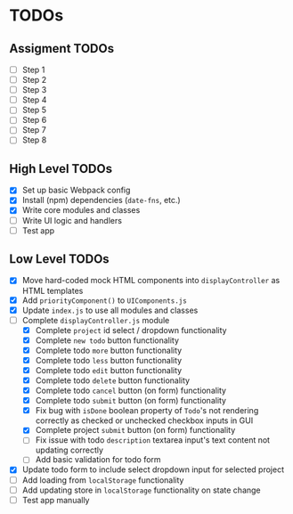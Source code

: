# TODOs

## Assigment TODOs

- [ ] Step 1
- [ ] Step 2
- [ ] Step 3
- [ ] Step 4
- [ ] Step 5
- [ ] Step 6
- [ ] Step 7
- [ ] Step 8

## High Level TODOs

- [x] Set up basic Webpack config
- [x] Install (npm) dependencies (`date-fns`, etc.)
- [x] Write core modules and classes
- [ ] Write UI logic and handlers
- [ ] Test app

## Low Level TODOs

- [x] Move hard-coded mock HTML components into `displayController` as HTML templates
- [x] Add `priorityComponent()` to `UIComponents.js`
- [x] Update `index.js` to use all modules and classes
- [ ] Complete `displayController.js` module
  - [x] Complete `project` id select / dropdown functionality
  - [x] Complete `new todo` button functionality
  - [x] Complete todo `more` button functionality
  - [x] Complete todo `less` button functionality
  - [x] Complete todo `edit` button functionality
  - [x] Complete todo `delete` button functionality
  - [x] Complete todo `cancel` button (on form) functionality
  - [x] Complete todo `submit` button (on form) functionality
  - [x] Fix bug with `isDone` boolean property of `Todo`'s not rendering correctly as checked or unchecked checkbox inputs in GUI
  - [x] Complete project `submit` button (on form) functionality
  - [ ] Fix issue with todo `description` textarea input's text content not updating correctly
  - [ ] Add basic validation for todo form
- [x] Update todo form to include select dropdown input for selected project
- [ ] Add loading from `localStorage` functionality
- [ ] Add updating store in `localStorage` functionality on state change
- [ ] Test app manually
